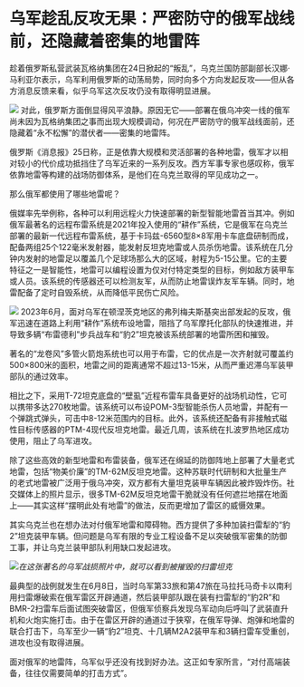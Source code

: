 

# 乌军趁乱反攻无果：严密防守的俄军战线前，还隐藏着密集的地雷阵

趁着俄罗斯私营武装瓦格纳集团在24日掀起的“叛乱”，乌克兰国防部副部长汉娜·马利亚尔表示，乌军利用俄罗斯的动荡局势，同时向多个方向发起反攻——但从各方消息反馈来看，似乎乌军这次反攻仍没有取得明显进展。

![](https://inews.gtimg.com/om_bt/OmGEGR4i_1-RnSyNPNdsuq3HTd7lhioQoTEdw8LUJTyxwAA/1000)
对此，俄罗斯方面倒显得风平浪静。原因无它——部署在俄乌冲突一线的俄军尚未因为瓦格纳集团之事而出现大规模调动，何况在严密防守的俄军战线面前，还隐藏着“永不松懈”的潜伏者——密集的地雷阵。

俄罗斯《消息报》25日称，正是依靠大规模和灵活部署的各种地雷，俄军才以相对较小的代价成功抵挡住了乌军近来的一系列反攻。西方军事专家也感叹称，俄军依靠地雷等构建的战场防御体系，是他们在乌克兰取得的罕见成功之一。

那么俄军都使用了哪些地雷呢？

俄媒率先举例称，各种可以利用远程火力快速部署的新型智能地雷首当其冲。例如俄军最著名的远程布雷系统是2021年投入使用的“耕作”系统，它是俄军在乌克兰部署的最新一代远程布雷系统，基于卡玛兹-6560型8×8军用卡车底盘研制而成，配备两组25个122毫米发射器，能发射反坦克地雷或人员杀伤地雷。该系统在几分钟内发射的地雷足以覆盖几个足球场那么大的区域，射程为5-15公里。它的主要特征之一是智能性，地雷可以编程设置为仅对付特定类型的目标，例如敌方装甲车或人员。该系统的传感器还可以检测友军，从而防止地雷误炸友军车辆。同时，地雷配备了定时自毁系统，从而降低平民伤亡风险。

![](https://inews.gtimg.com/om_bt/Oa1G-DWoEuZan6up7RMg3ODZgGb1pT6UJ7WlHT6WmjfOYAA/1000)
2023年6月，面对乌军在顿涅茨克地区的弗列梅夫斯基突出部发起的反攻，俄军迅速在道路上利用“耕作”系统布设地雷，阻挡了乌军摩托化部队的快速推进，并导致多辆“布雷德利”步兵战车和“豹2”坦克被该系统部署的地雷所困和摧毁。

著名的“龙卷风”多管火箭炮系统也可以用于布雷，它的优点是一次齐射就可覆盖约500×800米的面积，地雷之间的距离通常不超过13-15米，从而严重迟滞乌军装甲部队的通过效率。

相比之下，采用T-72坦克底盘的“壁虱”近程布雷车具备更好的战场机动性，它可以携带多达270枚地雷。该系统可以布设POM-3型智能杀伤人员地雷，并配有一个弹跳式弹头，可击中8-12米范围内的目标。此外，该系统还配备有非接触式磁性目标传感器的PTM-4现代反坦克地雷。最近几周，该系统在扎波罗热地区成功使用，阻止了乌军进攻。

除了这些高效的新型地雷和布雷装备，俄军还在绵延的防御阵地上部署了大量老式地雷，包括“物美价廉”的TM-62M反坦克地雷。这种苏联时代研制和大批量生产的老式地雷被广泛用于俄乌冲突，双方都有大量坦克装甲车辆因此被炸毁炸伤。社交媒体上的照片显示，很多TM-62M反坦克地雷干脆就没有任何遮拦地摆在地面上——其实这样“摆明此处有地雷”的做法，反而更增加了雷区的威慑效果。

其实乌克兰也在想办法对付俄军地雷和障碍物。西方提供了多种加装扫雷犁的“豹2”坦克装甲车辆。但问题是乌军有限的专业工程设备不足以突破俄军密集的防御工事，并让乌克兰装甲部队利用缺口发起进攻。

![](https://inews.gtimg.com/om_bt/O1mGl_fn4sIJDkTAi_TjZ2LwzdKIgl139ZEe3FfkPa-6cAA/1000)_在这张著名的乌军战损照片中，就可以看到被摧毁的扫雷坦克_

最典型的战例就发生在6月8日，当时乌军第33旅和第47旅在马拉托马奇卡以南利用扫雷爆破索在俄军雷区开辟通道，然后装甲部队跟在装有扫雷犁的“豹2R”和BMR-2扫雷车后面试图突破雷区，但俄军侦察兵发现乌军动向后呼叫了武装直升机和火炮实施打击。由于在雷区开辟的通道过于狭窄，在俄军导弹、炮弹和地雷的联合打击下，乌军至少一辆“豹2”坦克、十几辆M2A2装甲车和3辆扫雷车受重创，进攻也没有取得进展。

面对俄军的地雷阵，乌军似乎还没有找到好办法。这正如专家所言，“对付高端装备，往往仅需要简单的打击方式”。

